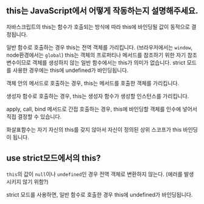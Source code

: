 ## this는 JavaScript에서 어떻게 작동하는지 설명해주세요.

자바스크립트의 this는 함수가 호출되는 방식에 따라 this에 바인딩될 값이 동적으로 결정됩니다.

일반 함수로 호출하는 경우 this는 전역 객체를 가리킵니다. (브라우저에서는 `window`, node환경에서는 `global`) this는 객체의 프로퍼티나 메서드를 참조하기 위한 자기 참조 변수이므로 객체를 생성하지 않는 일반 함수에서는 this가 의미가 없습니다. strict 모드를 사용한 경우에는 this에 undefined가 바인딩됩니다.

객체 안의 메서드로 호출하는 경우, this는 메서드를 호출한 객체를 가리킵니다.

생성자 함수로 호출하는 경우, this는 생성자 함수가 생성할 인스턴스를 가리킵니다.

apply, call, bind 메서드로 간접 호출하는 경우, this에 바인딩할 객체를 인수에 넣어서 직접 결정할 수 있습니다.

화살표함수는 자기 자신의 this를 갖지 않아서 자신이 정의된 상위 스코프가 this 바인딩이 됩니다.

## use strict모드에서의 this?

`this`의 값이 `null`이나 `undefined`인 경우 전역 객체로 변환하지 않는다. (에러를 발생시키지 않기 위함?)

strict 모드를 사용하면, 일반 함수로 호출한 경우 this에 undefined가 바인딩됩니다.
